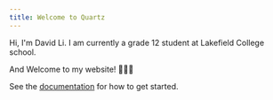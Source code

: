 ```yaml
---
title: Welcome to Quartz
---
```


Hi, I'm David Li. I am currently a grade 12 student at Lakefield College school. 

And Welcome to my website! 🎉🎉🎉


See the [documentation](https://quartz.jzhao.xyz) for how to get started.
